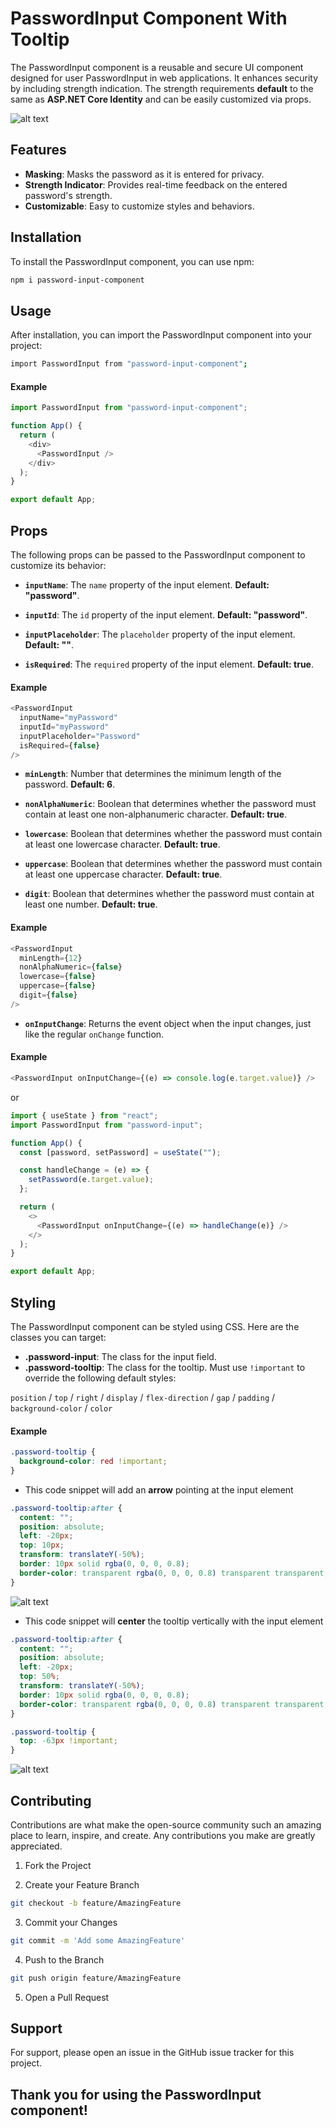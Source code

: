 # PasswordInput Component With Tooltip

The PasswordInput component is a reusable and secure UI component designed for user PasswordInput in web applications. It enhances security by including strength indication. The strength requirements **default** to the same as **ASP.NET Core Identity** and can be easily customized via props.

![alt text](password-input.png "PasswordInput Component")

## Features

- **Masking**: Masks the password as it is entered for privacy.
- **Strength Indicator**: Provides real-time feedback on the entered password's strength.
- **Customizable**: Easy to customize styles and behaviors.

## Installation

To install the PasswordInput component, you can use npm:

```bash
npm i password-input-component
```

## Usage

After installation, you can import the PasswordInput component into your project:

```bash
import PasswordInput from "password-input-component";

```

#### Example

```js
import PasswordInput from "password-input-component";

function App() {
  return (
    <div>
      <PasswordInput />
    </div>
  );
}

export default App;
```

## Props

The following props can be passed to the PasswordInput component to customize its behavior:

- **`inputName`**: The `name` property of the input element. **Default: "password"**.

- **`inputId`**: The `id` property of the input element. **Default: "password"**.

- **`inputPlaceholder`**: The `placeholder` property of the input element. **Default: ""**.

- **`isRequired`**: The `required` property of the input element. **Default: true**.

#### Example

```js
<PasswordInput
  inputName="myPassword"
  inputId="myPassword"
  inputPlaceholder="Password"
  isRequired={false}
/>
```

- **`minLength`**: Number that determines the minimum length of the password. **Default: 6**.

- **`nonAlphaNumeric`**: Boolean that determines whether the password must contain at least one non-alphanumeric character. **Default: true**.

- **`lowercase`**: Boolean that determines whether the password must contain at least one lowercase character. **Default: true**.

- **`uppercase`**: Boolean that determines whether the password must contain at least one uppercase character. **Default: true**.

- **`digit`**: Boolean that determines whether the password must contain at least one number. **Default: true**.

#### Example

```js
<PasswordInput
  minLength={12}
  nonAlphaNumeric={false}
  lowercase={false}
  uppercase={false}
  digit={false}
/>
```

- **`onInputChange`**: Returns the event object when the input changes, just like the regular `onChange` function.

#### Example

```js
<PasswordInput onInputChange={(e) => console.log(e.target.value)} />
```

or

```js
import { useState } from "react";
import PasswordInput from "password-input";

function App() {
  const [password, setPassword] = useState("");

  const handleChange = (e) => {
    setPassword(e.target.value);
  };

  return (
    <>
      <PasswordInput onInputChange={(e) => handleChange(e)} />
    </>
  );
}

export default App;
```

## Styling

The PasswordInput component can be styled using CSS. Here are the classes you can target:

- **.password-input**: The class for the input field.
- **.password-tooltip**: The class for the tooltip. Must use `!important` to override the following default styles:

`position` / `top` / `right` / `display` / `flex-direction` / `gap` / `padding` / `background-color` / `color`

#### Example

```css
.password-tooltip {
  background-color: red !important;
}
```

- This code snippet will add an **arrow** pointing at the input element

```css
.password-tooltip:after {
  content: "";
  position: absolute;
  left: -20px;
  top: 10px;
  transform: translateY(-50%);
  border: 10px solid rgba(0, 0, 0, 0.8);
  border-color: transparent rgba(0, 0, 0, 0.8) transparent transparent;
}
```

![alt text](arrow.png "Arrow example")

- This code snippet will **center** the tooltip vertically with the input element

```css
.password-tooltip:after {
  content: "";
  position: absolute;
  left: -20px;
  top: 50%;
  transform: translateY(-50%);
  border: 10px solid rgba(0, 0, 0, 0.8);
  border-color: transparent rgba(0, 0, 0, 0.8) transparent transparent;
}

.password-tooltip {
  top: -63px !important;
}
```

![alt text](centered.png "centered example")

## Contributing

Contributions are what make the open-source community such an amazing place to learn, inspire, and create. Any contributions you make are greatly appreciated.

1. Fork the Project

2. Create your Feature Branch

```sh
git checkout -b feature/AmazingFeature
```

3. Commit your Changes

```sh
git commit -m 'Add some AmazingFeature'
```

4. Push to the Branch

```sh
git push origin feature/AmazingFeature
```

5. Open a Pull Request

## Support

For support, please open an issue in the GitHub issue tracker for this project.

## Thank you for using the PasswordInput component!
